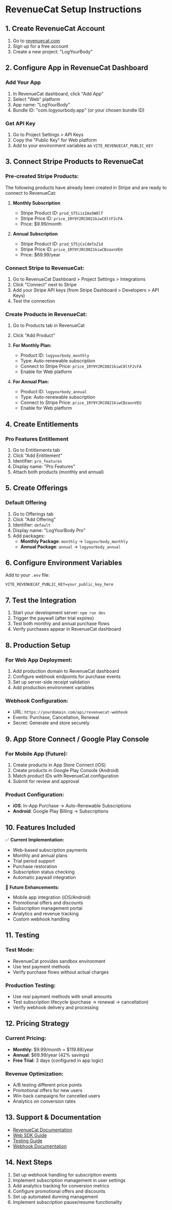 # RevenueCat Setup Instructions

## 1. Create RevenueCat Account

1. Go to [revenuecat.com](https://www.revenuecat.com)
2. Sign up for a free account
3. Create a new project: "LogYourBody"

## 2. Configure App in RevenueCat Dashboard

### Add Your App
1. In RevenueCat dashboard, click "Add App"
2. Select "Web" platform
3. App name: "LogYourBody"
4. Bundle ID: "com.logyourbody.app" (or your chosen bundle ID)

### Get API Key
1. Go to Project Settings > API Keys
2. Copy the "Public Key" for Web platform
3. Add to your environment variables as `VITE_REVENUECAT_PUBLIC_KEY`

## 3. Connect Stripe Products to RevenueCat

### Pre-created Stripe Products:
The following products have already been created in Stripe and are ready to connect to RevenueCat:

1. **Monthly Subscription**
   - Stripe Product ID: `prod_ST5iisIAa5WOlT`
   - Stripe Price ID: `price_1RY9Y2RCO021kiwC8ltF2cFA`
   - Price: $9.99/month

2. **Annual Subscription**
   - Stripe Product ID: `prod_ST5jCsCdmToZ1d`
   - Stripe Price ID: `price_1RY9YJRCO021kiwCBzaxnVEU`
   - Price: $69.99/year

### Connect Stripe to RevenueCat:
1. Go to RevenueCat Dashboard > Project Settings > Integrations
2. Click "Connect" next to Stripe
3. Add your Stripe API keys (from Stripe Dashboard > Developers > API Keys)
4. Test the connection

### Create Products in RevenueCat:
1. Go to Products tab in RevenueCat
2. Click "Add Product"
3. **For Monthly Plan:**
   - Product ID: `logyourbody_monthly`
   - Type: Auto-renewable subscription
   - Connect to Stripe Price: `price_1RY9Y2RCO021kiwC8ltF2cFA`
   - Enable for Web platform

4. **For Annual Plan:**
   - Product ID: `logyourbody_annual`
   - Type: Auto-renewable subscription
   - Connect to Stripe Price: `price_1RY9YJRCO021kiwCBzaxnVEU`
   - Enable for Web platform

## 4. Create Entitlements

### Pro Features Entitlement
1. Go to Entitlements tab
2. Click "Add Entitlement"
3. Identifier: `pro_features`
4. Display name: "Pro Features"
5. Attach both products (monthly and annual)

## 5. Create Offerings

### Default Offering
1. Go to Offerings tab
2. Click "Add Offering"
3. Identifier: `default`
4. Display name: "LogYourBody Pro"
5. Add packages:
   - **Monthly Package**: `monthly` → `logyourbody_monthly`
   - **Annual Package**: `annual` → `logyourbody_annual`

## 6. Configure Environment Variables

Add to your `.env` file:
```env
VITE_REVENUECAT_PUBLIC_KEY=your_public_key_here
```

## 7. Test the Integration

1. Start your development server: `npm run dev`
2. Trigger the paywall (after trial expires)
3. Test both monthly and annual purchase flows
4. Verify purchases appear in RevenueCat dashboard

## 8. Production Setup

### For Web App Deployment:
1. Add production domain to RevenueCat dashboard
2. Configure webhook endpoints for purchase events
3. Set up server-side receipt validation
4. Add production environment variables

### Webhook Configuration:
- URL: `https://yourdomain.com/api/revenuecat-webhook`
- Events: Purchase, Cancellation, Renewal
- Secret: Generate and store securely

## 9. App Store Connect / Google Play Console

### For Mobile App (Future):
1. Create products in App Store Connect (iOS)
2. Create products in Google Play Console (Android)
3. Match product IDs with RevenueCat configuration
4. Submit for review and approval

### Product Configuration:
- **iOS**: In-App Purchase → Auto-Renewable Subscriptions
- **Android**: Google Play Billing → Subscriptions

## 10. Features Included

✅ **Current Implementation:**
- Web-based subscription payments
- Monthly and annual plans
- Trial period support
- Purchase restoration
- Subscription status checking
- Automatic paywall integration

🚧 **Future Enhancements:**
- Mobile app integration (iOS/Android)
- Promotional offers and discounts
- Subscription management portal
- Analytics and revenue tracking
- Custom webhook handling

## 11. Testing

### Test Mode:
- RevenueCat provides sandbox environment
- Use test payment methods
- Verify purchase flows without actual charges

### Production Testing:
- Use real payment methods with small amounts
- Test subscription lifecycle (purchase → renewal → cancellation)
- Verify webhook delivery and processing

## 12. Pricing Strategy

### Current Pricing:
- **Monthly**: $9.99/month = $119.88/year
- **Annual**: $69.99/year (42% savings)
- **Free Trial**: 3 days (configured in app logic)

### Revenue Optimization:
- A/B testing different price points
- Promotional offers for new users
- Win-back campaigns for cancelled users
- Analytics on conversion rates

## 13. Support & Documentation

- [RevenueCat Documentation](https://docs.revenuecat.com)
- [Web SDK Guide](https://docs.revenuecat.com/docs/web)
- [Testing Guide](https://docs.revenuecat.com/docs/testing)
- [Webhook Documentation](https://docs.revenuecat.com/docs/webhooks)

## 14. Next Steps

1. Set up webhook handling for subscription events
2. Implement subscription management in user settings
3. Add analytics tracking for conversion metrics
4. Configure promotional offers and discounts
5. Set up automated dunning management
6. Implement subscription pause/resume functionality